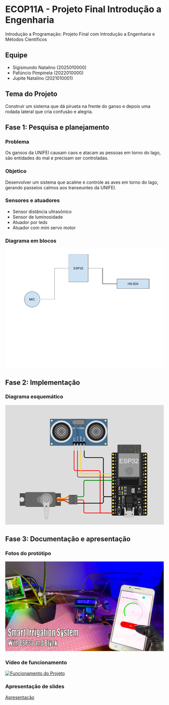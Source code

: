 # ECOP11A - Projeto Final Introdução a Engenharia
Introdução a Programação: Projeto Final com Introdução a Engenharia e Métodos Científicos

## Equipe

- Sigismundo Natalino (2025010000)
- Pafúncio Pimpinela (2022010000)
- Jupite Natalino (2021010001)

## Tema do Projeto

Construir um sistema que dá pirueta na frente do ganso e depois uma rodada lateral que cria confusão e alegria.

## Fase 1: Pesquisa e planejamento

### Problema

Os gansos da UNIFEI causam caos e atacam as pessoas em torno do lago, são entidades do mal e precisam ser controladas.

### Objetico

Desenvolver um sistema que acalme e controle as aves em torno do lago, gerando passeios calmos aos transeuntes da UNIFEI.

### Sensores e atuadores

- Sensor distância ultrasônico
- Sensor de luminosidade
- Atuador por leds
- Atuador com mini servo motor

### Diagrama em blocos

<img src="https://github.com/valerio-unifei/ECOP11A-Projeto-Final/blob/main/img/Diagrama_blocos_projeto.png" />

## Fase 2: Implementação

### Diagrama esquemático

<img src="https://raw.githubusercontent.com/valerio-unifei/ECOP11A-Projeto-Final/refs/heads/main/img/Diagrama-esquematico.PNG" />

## Fase 3: Documentação e apresentação

### Fotos do protótipo

<img src="https://raw.githubusercontent.com/valerio-unifei/ECOP11A-Projeto-Final/refs/heads/main/img/Foto_projeto.webp" />

### Vídeo de funcionamento

[![Funcionamento do Projeto](https://img.youtube.com/vi/scqKIsRLILo/0.jpg)](https://www.youtube.com/watch?v=scqKIsRLILo)

### Apresentação de slides

[Apresentação](https://github.com/valerio-unifei/ECOP11A-Projeto-Final/blob/main/docs/ECOP11A%20-%202025.1%20-%20Plano%20de%20Ensino.pdf)


